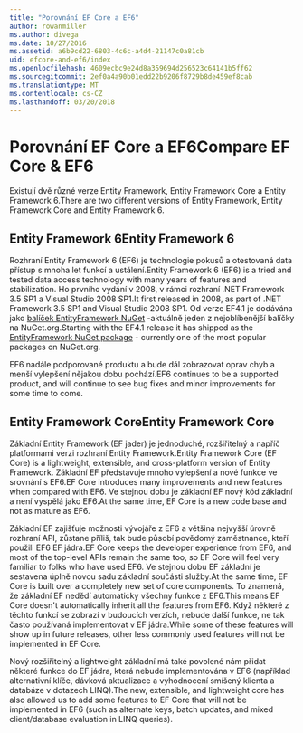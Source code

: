 ```yaml
---
title: "Porovnání EF Core a EF6"
author: rowanmiller
ms.author: divega
ms.date: 10/27/2016
ms.assetid: a6b9cd22-6803-4c6c-a4d4-21147c0a81cb
uid: efcore-and-ef6/index
ms.openlocfilehash: 4609ecbc9e24d8a359694d256523c64141b5ff62
ms.sourcegitcommit: 2ef0a4a90b01edd22b9206f8729b8de459ef8cab
ms.translationtype: MT
ms.contentlocale: cs-CZ
ms.lasthandoff: 03/20/2018
---
```

# <a name="compare-ef-core--ef6"></a><span data-ttu-id="5cb31-102">Porovnání EF Core a EF6</span><span class="sxs-lookup"><span data-stu-id="5cb31-102">Compare EF Core & EF6</span></span>

<span data-ttu-id="5cb31-103">Existují dvě různé verze Entity Framework, Entity Framework Core a Entity Framework 6.</span><span class="sxs-lookup"><span data-stu-id="5cb31-103">There are two different versions of Entity Framework, Entity Framework Core and Entity Framework 6.</span></span>

## <a name="entity-framework-6"></a><span data-ttu-id="5cb31-104">Entity Framework 6</span><span class="sxs-lookup"><span data-stu-id="5cb31-104">Entity Framework 6</span></span>

<span data-ttu-id="5cb31-105">Rozhraní Entity Framework 6 (EF6) je technologie pokusů a otestovaná data přístup s mnoha let funkcí a ustálení.</span><span class="sxs-lookup"><span data-stu-id="5cb31-105">Entity Framework 6 (EF6) is a tried and tested data access technology with many years of features and stabilization.</span></span> <span data-ttu-id="5cb31-106">Ho prvního vydání v 2008, v rámci rozhraní .NET Framework 3.5 SP1 a Visual Studio 2008 SP1.</span><span class="sxs-lookup"><span data-stu-id="5cb31-106">It first released in 2008, as part of .NET Framework 3.5 SP1 and Visual Studio 2008 SP1.</span></span> <span data-ttu-id="5cb31-107">Od verze EF4.1 je dodávána jako [balíček EntityFramework NuGet](https://www.nuget.org/packages/EntityFramework/) -aktuálně jeden z nejoblíbenější balíčky na NuGet.org.</span><span class="sxs-lookup"><span data-stu-id="5cb31-107">Starting with the EF4.1 release it has shipped as the [EntityFramework NuGet package](https://www.nuget.org/packages/EntityFramework/) - currently one of the most popular packages on NuGet.org.</span></span>

<span data-ttu-id="5cb31-108">EF6 nadále podporované produktu a bude dál zobrazovat oprav chyb a menší vylepšení nějakou dobu pochází.</span><span class="sxs-lookup"><span data-stu-id="5cb31-108">EF6 continues to be a supported product, and will continue to see bug fixes and minor improvements for some time to come.</span></span>

## <a name="entity-framework-core"></a><span data-ttu-id="5cb31-109">Entity Framework Core</span><span class="sxs-lookup"><span data-stu-id="5cb31-109">Entity Framework Core</span></span>

<span data-ttu-id="5cb31-110">Základní Entity Framework (EF jader) je jednoduché, rozšiřitelný a napříč platformami verzi rozhraní Entity Framework.</span><span class="sxs-lookup"><span data-stu-id="5cb31-110">Entity Framework Core (EF Core) is a lightweight, extensible, and cross-platform version of Entity Framework.</span></span> <span data-ttu-id="5cb31-111">Základní EF představuje mnoho vylepšení a nové funkce ve srovnání s EF6.</span><span class="sxs-lookup"><span data-stu-id="5cb31-111">EF Core introduces many improvements and new features when compared with EF6.</span></span> <span data-ttu-id="5cb31-112">Ve stejnou dobu je základní EF nový kód základní a není vyspělá jako EF6.</span><span class="sxs-lookup"><span data-stu-id="5cb31-112">At the same time, EF Core is a new code base and not as mature as EF6.</span></span>

<span data-ttu-id="5cb31-113">Základní EF zajišťuje možnosti vývojáře z EF6 a většina nejvyšší úrovně rozhraní API, zůstane příliš, tak bude působí povědomý zaměstnance, kteří použili EF6 EF jádra.</span><span class="sxs-lookup"><span data-stu-id="5cb31-113">EF Core keeps the developer experience from EF6, and most of the top-level APIs remain the same too, so EF Core will feel very familiar to folks who have used EF6.</span></span> <span data-ttu-id="5cb31-114">Ve stejnou dobu EF základní je sestavena úplně novou sadu základní součásti služby.</span><span class="sxs-lookup"><span data-stu-id="5cb31-114">At the same time, EF Core is built over a completely new set of core components.</span></span> <span data-ttu-id="5cb31-115">To znamená, že základní EF nedědí automaticky všechny funkce z EF6.</span><span class="sxs-lookup"><span data-stu-id="5cb31-115">This means EF Core doesn't automatically inherit all the features from EF6.</span></span> <span data-ttu-id="5cb31-116">Když některé z těchto funkcí se zobrazí v budoucích verzích, nebude další funkce, ne tak často používaná implementovat v EF jádra.</span><span class="sxs-lookup"><span data-stu-id="5cb31-116">While some of these features will show up in future releases, other less commonly used features will not be implemented in EF Core.</span></span>

<span data-ttu-id="5cb31-117">Nový rozšiřitelný a lightweight základní má také povolené nám přidat některé funkce do EF jádra, která nebude implementována v EF6 (například alternativní klíče, dávková aktualizace a vyhodnocení smíšený klienta a databáze v dotazech LINQ).</span><span class="sxs-lookup"><span data-stu-id="5cb31-117">The new, extensible, and lightweight core has also allowed us to add some features to EF Core that will not be implemented in EF6 (such as alternate keys, batch updates, and mixed client/database evaluation in LINQ queries).</span></span>

